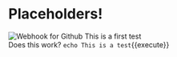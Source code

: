 # Placeholders!
![Webhook for Github](./assets/webhookGithub.JPG)
This is a first test  
Does this work? `echo This is a test`{{execute}}
